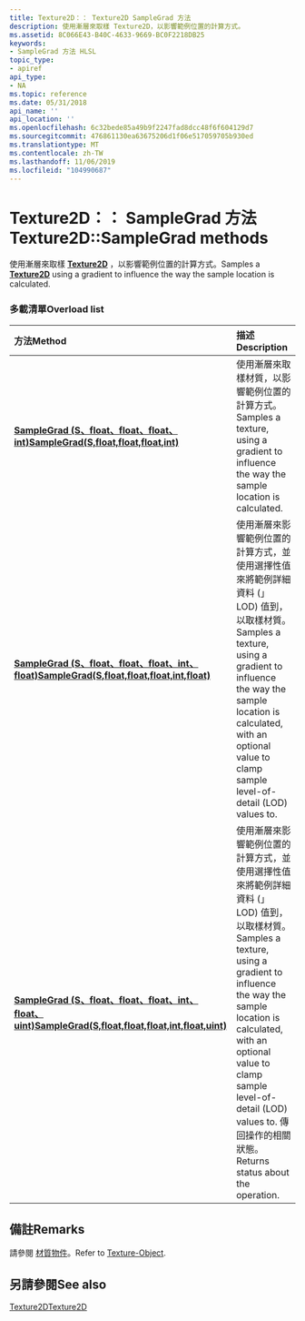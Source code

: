 ```yaml
---
title: Texture2D：： Texture2D SampleGrad 方法
description: 使用漸層來取樣 Texture2D，以影響範例位置的計算方式。
ms.assetid: 8C066E43-B40C-4633-9669-BC0F2218DB25
keywords:
- SampleGrad 方法 HLSL
topic_type:
- apiref
api_type:
- NA
ms.topic: reference
ms.date: 05/31/2018
api_name: ''
api_location: ''
ms.openlocfilehash: 6c32bede85a49b9f2247fad8dcc48f6f604129d7
ms.sourcegitcommit: 476861130ea63675206d1f06e517059705b930ed
ms.translationtype: MT
ms.contentlocale: zh-TW
ms.lasthandoff: 11/06/2019
ms.locfileid: "104990687"
---
```

# <a name="texture2dsamplegrad-methods"></a><span data-ttu-id="30850-104">Texture2D：： SampleGrad 方法</span><span class="sxs-lookup"><span data-stu-id="30850-104">Texture2D::SampleGrad methods</span></span>

<span data-ttu-id="30850-105">使用漸層來取樣 [**Texture2D**](sm5-object-texture2d.md) ，以影響範例位置的計算方式。</span><span class="sxs-lookup"><span data-stu-id="30850-105">Samples a [**Texture2D**](sm5-object-texture2d.md) using a gradient to influence the way the sample location is calculated.</span></span>

### <a name="overload-list"></a><span data-ttu-id="30850-106">多載清單</span><span class="sxs-lookup"><span data-stu-id="30850-106">Overload list</span></span>



| <span data-ttu-id="30850-107">方法</span><span class="sxs-lookup"><span data-stu-id="30850-107">Method</span></span>                                                                                                   | <span data-ttu-id="30850-108">描述</span><span class="sxs-lookup"><span data-stu-id="30850-108">Description</span></span>                                                                                                                                                                                                        |
|:---------------------------------------------------------------------------------------------------------|:-------------------------------------------------------------------------------------------------------------------------------------------------------------------------------------------------------------------|
| [<span data-ttu-id="30850-109">**SampleGrad (S、float、float、float、int)**</span><span class="sxs-lookup"><span data-stu-id="30850-109">**SampleGrad(S,float,float,float,int)**</span></span>](dx-graphics-hlsl-to-samplegrad.md)                            | <span data-ttu-id="30850-110">使用漸層來取樣材質，以影響範例位置的計算方式。</span><span class="sxs-lookup"><span data-stu-id="30850-110">Samples a texture, using a gradient to influence the way the sample location is calculated.</span></span><br/>                                                                                                             |
| [<span data-ttu-id="30850-111">**SampleGrad (S、float、float、float、int、float)**</span><span class="sxs-lookup"><span data-stu-id="30850-111">**SampleGrad(S,float,float,float,int,float)**</span></span>](samplegrad-s-float-float-float-int-float-.md)           | <span data-ttu-id="30850-112">使用漸層來影響範例位置的計算方式，並使用選擇性值來將範例詳細資料 (」 LOD) 值到，以取樣材質。</span><span class="sxs-lookup"><span data-stu-id="30850-112">Samples a texture, using a gradient to influence the way the sample location is calculated, with an optional value to clamp sample level-of-detail (LOD) values to.</span></span><br/>                                     |
| [<span data-ttu-id="30850-113">**SampleGrad (S、float、float、float、int、float、uint)**</span><span class="sxs-lookup"><span data-stu-id="30850-113">**SampleGrad(S,float,float,float,int,float,uint)**</span></span>](samplegrad-s-float-float-float-int-float-uint-.md) | <span data-ttu-id="30850-114">使用漸層來影響範例位置的計算方式，並使用選擇性值來將範例詳細資料 (」 LOD) 值到，以取樣材質。</span><span class="sxs-lookup"><span data-stu-id="30850-114">Samples a texture, using a gradient to influence the way the sample location is calculated, with an optional value to clamp sample level-of-detail (LOD) values to.</span></span> <span data-ttu-id="30850-115">傳回操作的相關狀態。</span><span class="sxs-lookup"><span data-stu-id="30850-115">Returns status about the operation.</span></span><br/> |



## <a name="remarks"></a><span data-ttu-id="30850-116">備註</span><span class="sxs-lookup"><span data-stu-id="30850-116">Remarks</span></span>

<span data-ttu-id="30850-117">請參閱 [材質物件](dx-graphics-hlsl-to-type.md)。</span><span class="sxs-lookup"><span data-stu-id="30850-117">Refer to [Texture-Object](dx-graphics-hlsl-to-type.md).</span></span>

## <a name="see-also"></a><span data-ttu-id="30850-118">另請參閱</span><span class="sxs-lookup"><span data-stu-id="30850-118">See also</span></span>

<dl> <dt>

[<span data-ttu-id="30850-119">Texture2D</span><span class="sxs-lookup"><span data-stu-id="30850-119">Texture2D</span></span>](sm5-object-texture2d.md)
</dt> </dl>

 

 





